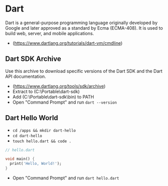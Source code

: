 # Dart
Dart is a general-purpose programming language originally developed by Google and later approved as a standard by Ecma (ECMA-408). It is used to build web, server, and mobile applications.
- (https://www.dartlang.org/tutorials/dart-vm/cmdline)

## Dart SDK Archive
Use this archive to download specific versions of the Dart SDK and the Dart API documentation.
- (https://www.dartlang.org/tools/sdk/archive)
- Extract to (C:\Portable\dart-sdk\)
- Add (C:\Portable\dart-sdk\bin\) to PATH
- Open "Command Prompt" and run `dart --version`

## Dart Hello World
- `cd /apps && mkdir dart-hello`
- `cd dart-hello`
- `touch hello.dart && code .`

```dart
// hello.dart

void main() {
  print('Hello, World!');
}

```

- Open "Command Prompt" and run `dart hello.dart`
